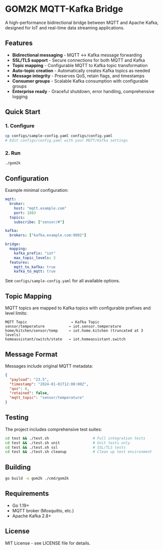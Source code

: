 # GOM2K MQTT-Kafka Bridge

A high-performance bidirectional bridge between MQTT and Apache Kafka, designed for IoT and real-time data streaming applications.

## Features

- **Bidirectional messaging** - MQTT ↔ Kafka message forwarding
- **SSL/TLS support** - Secure connections for both MQTT and Kafka
- **Topic mapping** - Configurable MQTT to Kafka topic transformation
- **Auto-topic creation** - Automatically creates Kafka topics as needed
- **Message integrity** - Preserves QoS, retain flags, and timestamps
- **Consumer groups** - Scalable Kafka consumption with configurable groups
- **Enterprise ready** - Graceful shutdown, error handling, comprehensive logging

## Quick Start

### 1. Configure
```bash
cp configs/sample-config.yaml configs/config.yaml
# Edit configs/config.yaml with your MQTT/Kafka settings
```

### 2. Run
```bash
./gom2k
```

## Configuration

Example minimal configuration:

```yaml
mqtt:
  broker:
    host: "mqtt.example.com"
    port: 1883
  topics:
    subscribe: ["sensor/#"]

kafka:
  brokers: ["kafka.example.com:9092"]

bridge:
  mapping:
    kafka_prefix: "iot"
    max_topic_levels: 3
  features:
    mqtt_to_kafka: true
    kafka_to_mqtt: true
```

See `configs/sample-config.yaml` for all available options.

## Topic Mapping

MQTT topics are mapped to Kafka topics with configurable prefixes and level limits:

```
MQTT Topic                    → Kafka Topic
sensor/temperature           → iot.sensor.temperature
home/kitchen/sensor/temp     → iot.home.kitchen (truncated at 3 levels)
homeassistant/switch/state   → iot.homeassistant.switch
```

## Message Format

Messages include original MQTT metadata:

```json
{
  "payload": "23.5",
  "timestamp": "2024-01-01T12:00:00Z",
  "qos": 0,
  "retained": false,
  "mqtt_topic": "sensor/temperature"
}
```

## Testing

The project includes comprehensive test suites:

```bash
cd test && ./test.sh                    # Full integration tests
cd test && ./test.sh unit               # Unit tests only  
cd test && ./test.sh ssl                # SSL/TLS tests
cd test && ./test.sh cleanup            # Clean up test environment
```

## Building

```bash
go build -o gom2k ./cmd/gom2k
```

## Requirements

- Go 1.19+
- MQTT broker (Mosquitto, etc.)
- Apache Kafka 2.8+

## License

MIT License - see LICENSE file for details.